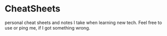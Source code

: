 # CheatSheets
personal cheat sheets and notes I take when learning new tech. Feel free to use or ping me, if I got something wrong.
